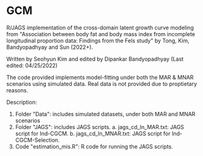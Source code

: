 # GCM
R/JAGS implementation of the cross-domain latent growth curve modeling from "Association between body fat and body mass index from incomplete longitudinal proportion data: Findings from the Fels study" by Tong, Kim, Bandyopadhyay and Sun (2022+). 

Written by Seohyun Kim and edited by Dipankar Bandyopadhyay (Last edited: 04/25/2022)


The code provided implements model-fitting under both the MAR & MNAR scenarios using simulated data. Real data is not provided due to proptietary reasons.

Description: 

1. Folder "Data": includes simulated datasets, under both MAR and MNAR scenarios
2. Folder "JAGS": includes JAGS scripts.
   a. jags_cd_ln_MAR.txt: JAGS script for Ind-CGCM.
   b. jags_cd_ln_MNAR.txt: JAGS script for Ind-CGCM-Selection.
3. Code "estimation_mis.R": R code for running the JAGS scripts.
